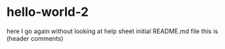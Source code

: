 # hello-world-2
here I go again without looking at help sheet
initial README.md file this is (header comments)
